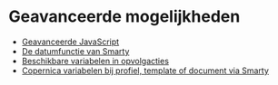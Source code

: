 # Geavanceerde mogelijkheden

* [Geavanceerde JavaScript](./advanced-javascript-conditions)
* [De datumfunctie van Smarty](./using-the-smarty-date-function)
* [Beschikbare variabelen in opvolgacties](./extra-variables-for-follow-ups)
* [Copernica variabelen bij profiel, template of document via Smarty](./getting-system-data-from-the-profile-template-or-document-using-smarty)

